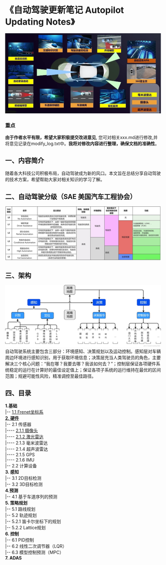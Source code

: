 # 《自动驾驶更新笔记 Autopilot Updating Notes》

![封面](./imgs/1.jpg)
### 重点
**由于作者水平有限，希望大家积极提交改进意见**, 您可对相关xxx.md进行修改,并将意见记录在modify_log.txt中。**我将对修改内容进行整理，确保文档的准确性**。

## 一、内容简介
随着各大科技公司积极布局，自动驾驶成为新的风口。本文旨在总结分享自动驾驶的技术方案，希望帮助大家对相关知识的学习了解。

## 二、自动驾驶分级（SAE 美国汽车工程协会）
![自动驾驶分级](./imgs/2.jpg)

## 三、架构
![架构](./imgs/3.jpg)
自动驾驶系统主要包含三部分：环境感知、决策规划以及运动控制。感知层对车辆周边环境进行感知识别，用于获取环境信息；决策层充当人类驾驶员的角色，主要解决三个核心问题：“我在哪？我要去哪？我该如何去？”；控制层保证各项硬件系统稳定的运行在计算好的最佳设定值上；保证各项子系统的运行维持在最优的区间范围；规避可能性风险，精准调控至最佳路径。


## 四、目录

**1.基础** \
|-- [1.1 Frenet坐标系](./ch01_%E5%9F%BA%E7%A1%80/1.1%20Frenet%E5%9D%90%E6%A0%87%E7%B3%BB.md) \
[**2. 硬件**](./ch02_%E7%A1%AC%E4%BB%B6/README.md) \
|-- 2.1 传感器 \
|---- [2.1.1 摄像头](./ch02_%E7%A1%AC%E4%BB%B6/2.1%20%E4%BC%A0%E6%84%9F%E5%99%A8/2.1.1%20%E6%91%84%E5%83%8F%E5%A4%B4.md) \
|---- [2.1.2 激光雷达](./ch02_%E7%A1%AC%E4%BB%B6/2.1%20%E4%BC%A0%E6%84%9F%E5%99%A8/2.1.2%20%E6%BF%80%E5%85%89%E9%9B%B7%E8%BE%BE.md) \
|---- 2.1.3 毫米波雷达 \
|---- 2.1.4 超声波雷达 \
|---- 2.1.5 GPS \
|---- 2.1.6 IMU \
|-- 2.2 计算设备 \
**3. 感知** \
|-- 3.1 2D目标检测 \
|-- 3.2 3D目标检测 \
**4.预测** \
|-- 4.1 基于车道序列的预测 \
**5. 策略规划** \
|-- 5.1 路线规划 \
|-- 5.2 轨迹规划 \
|-- 5.2.1 笛卡尔坐标下的规划 \
|-- 5.2.2 Lattice规划 \
**6. 控制** \
|-- 6.1 PID控制 \
|-- 6.2 线性二次调节器（LQR）\
|-- 6.3 模型控制预测（MPC）\
**7. ADAS** 



